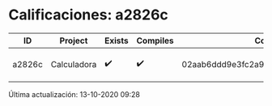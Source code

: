 # Calificaciones: a2826c
|ID|Project|Exists|Compiles|CommitHash|CommitDate|CheckDate|Comments|
|-|-|-|-|-|-|-|-|
|a2826c|Calculadora|✔️|✔️|02aab6ddd9e3fc2a91f84970dd1a59ce8c4ba563|11-10-2020 20:51:50|13-10-2020 09:28:11|NULL|

Última actualización: 13-10-2020 09:28